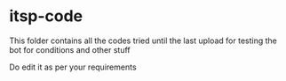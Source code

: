 # itsp-code
This folder contains all the codes tried until the last upload for testing the bot for conditions and other stuff

Do edit it as per your requirements

